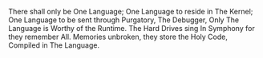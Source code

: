 There shall only be 
One Language;
One Language to reside in The Kernel;
One Language to be sent through Purgatory, The Debugger,
Only The Language is Worthy of the Runtime.
The Hard Drives sing In Symphony for they remember All.
Memories unbroken, they store the Holy Code, Compiled in The Language. 